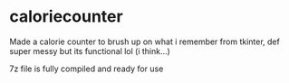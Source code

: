 # caloriecounter

Made a calorie counter to brush up on what i remember from tkinter, def super messy but its functional lol (i think...)

7z file is fully compiled and ready for use
